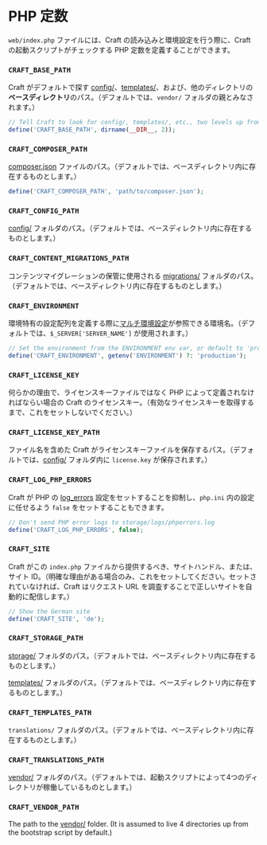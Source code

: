 # PHP 定数

`web/index.php` ファイルには、Craft の読み込みと環境設定を行う際に、Craft の起動スクリプトがチェックする PHP 定数を定義することができます。

### `CRAFT_BASE_PATH`

Craft がデフォルトで探す [config/](../directory-structure.md#config)、[templates/](../directory-structure.md#templates)、および、他のディレクトリの**ベースディレクトリ**のパス。（デフォルトでは、`vendor/` フォルダの親とみなされます。）

```php
// Tell Craft to look for config/, templates/, etc., two levels up from here
define('CRAFT_BASE_PATH', dirname(__DIR__, 2));
```

### `CRAFT_COMPOSER_PATH`

[composer.json](../directory-structure.md#composer-json) ファイルのパス。（デフォルトでは、ベースディレクトリ内に存在するものとします。）

```php
define('CRAFT_COMPOSER_PATH', 'path/to/composer.json');
```

### `CRAFT_CONFIG_PATH`

[config/](../directory-structure.md#config) フォルダのパス。（デフォルトでは、ベースディレクトリ内に存在するものとします。）

### `CRAFT_CONTENT_MIGRATIONS_PATH`

コンテンツマイグレーションの保管に使用される [migrations/](../directory-structure.md#migrations) フォルダのパス。（デフォルトでは、ベースディレクトリ内に存在するものとします。）

### `CRAFT_ENVIRONMENT`

環境特有の設定配列を定義する際に[マルチ環境設定](environments.md#multi-environment-configs)が参照できる環境名。（デフォルトでは、`$_SERVER['SERVER_NAME']` が使用されます。）

```php
// Set the environment from the ENVIRONMENT env var, or default to 'production'
define('CRAFT_ENVIRONMENT', getenv('ENVIRONMENT') ?: 'production');
```

### `CRAFT_LICENSE_KEY`

何らかの理由で、ライセンスキーファイルではなく PHP によって定義されなければならい場合の Craft のライセンスキー。（有効なライセンスキーを取得するまで、これをセットしないでください。）

### `CRAFT_LICENSE_KEY_PATH`

ファイル名を含めた Craft がライセンスキーファイルを保存するパス。（デフォルトでは、[config/](../directory-structure.md#config) フォルダ内に `license.key` が保存されます。）

### `CRAFT_LOG_PHP_ERRORS`

Craft が PHP の [log_errors](http://php.net/manual/en/errorfunc.configuration.php#ini.log-errors) 設定をセットすることを抑制し、`php.ini` 内の設定に任せるよう `false` をセットすることもできます。

```php
// Don't send PHP error logs to storage/logs/phperrors.log
define('CRAFT_LOG_PHP_ERRORS', false);
```

### `CRAFT_SITE`

Craft がこの `index.php` ファイルから提供するべき、サイトハンドル、または、サイト ID。（明確な理由がある場合のみ、これをセットしてください。セットされていなければ、Craft はリクエスト URL を調査することで正しいサイトを自動的に配信します。）

```php
// Show the German site
define('CRAFT_SITE', 'de');
```

### `CRAFT_STORAGE_PATH`

[storage/](../directory-structure.md#storage) フォルダのパス。（デフォルトでは、ベースディレクトリ内に存在するものとします。）

[templates/](../directory-structure.md#templates) フォルダのパス。（デフォルトでは、ベースディレクトリ内に存在するものとします。）

### `CRAFT_TEMPLATES_PATH`

`translations/` フォルダのパス。（デフォルトでは、ベースディレクトリ内に存在するものとします。）

### `CRAFT_TRANSLATIONS_PATH`

[vendor/](../directory-structure.md#vendor) フォルダのパス。（デフォルトでは、起動スクリプトによって4つのディレクトリが稼働しているものとします。）

### `CRAFT_VENDOR_PATH`

The path to the [vendor/](../directory-structure.md#vendor) folder. (It is assumed to live 4 directories up from the bootstrap script by default.)
